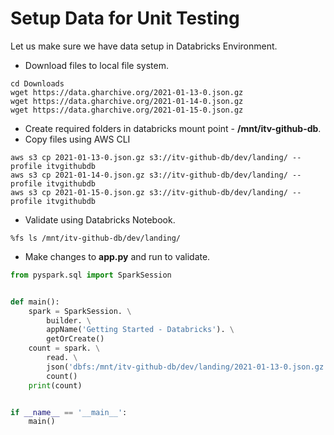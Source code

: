 # Setup Data for Unit Testing

Let us make sure we have data setup in Databricks Environment.

* Download files to local file system.

```shell script
cd Downloads
wget https://data.gharchive.org/2021-01-13-0.json.gz
wget https://data.gharchive.org/2021-01-14-0.json.gz
wget https://data.gharchive.org/2021-01-15-0.json.gz
```

* Create required folders in databricks mount point - **/mnt/itv-github-db**.
* Copy files using AWS CLI

```shell script
aws s3 cp 2021-01-13-0.json.gz s3://itv-github-db/dev/landing/ --profile itvgithubdb
aws s3 cp 2021-01-14-0.json.gz s3://itv-github-db/dev/landing/ --profile itvgithubdb
aws s3 cp 2021-01-15-0.json.gz s3://itv-github-db/dev/landing/ --profile itvgithubdb
```

* Validate using Databricks Notebook.

```shell script
%fs ls /mnt/itv-github-db/dev/landing/
```

* Make changes to **app.py** and run to validate.

```python
from pyspark.sql import SparkSession


def main():
    spark = SparkSession. \
        builder. \
        appName('Getting Started - Databricks'). \
        getOrCreate()
    count = spark. \
        read. \
        json('dbfs:/mnt/itv-github-db/dev/landing/2021-01-13-0.json.gz'). \
        count()
    print(count)


if __name__ == '__main__':
    main()
```